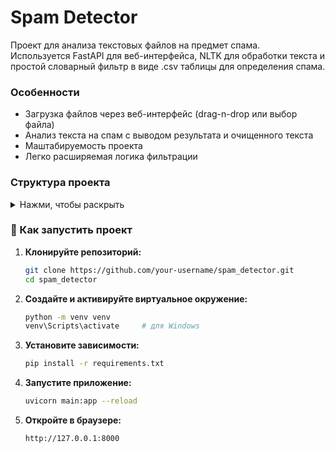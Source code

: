 # Spam Detector

Проект для анализа текстовых файлов на предмет спама.  
Используется FastAPI для веб-интерфейса, NLTK для обработки текста и простой словарный фильтр в виде .csv таблицы для определения спама.

### Особенности

- Загрузка файлов через веб-интерфейс (drag-n-drop или выбор файла)
- Анализ текста на спам с выводом результата и очищенного текста
- Маштабируемость проекта
- Легко расширяемая логика фильтрации

### Структура проекта

<details>
<summary>Нажми, чтобы раскрыть</summary>
spam_detector/
├── core/
│ ├── file_loader.py # Загрузка и чтение текстов
│ ├── text_cleaner.py # Очистка текста
│ └── spam_filter.py # Фильтрация спама
│
├── data/ # Вспомогательные данные (словари, примеры и т.п.)
│ └── sample_messages.txt
│
├── uploads/ # Загруженные пользователем файлы
│
├── static/
│ ├── style.css # Стили интерфейса
│ └── script.js # Скрипт для загрузки файлов
│
├── templates/
│ └── index.html # Jinja2-шаблон главной страницы
│
├── main.py # Основной файл FastAPI-приложения
└── requirements.txt # Зависимости проекта
</details>

### 💫 Как запустить проект

1. **Клонируйте репозиторий:**

    ```bash
    git clone https://github.com/your-username/spam_detector.git
    cd spam_detector
    ```

2. **Создайте и активируйте виртуальное окружение:**

    ```bash
    python -m venv venv
    venv\Scripts\activate     # для Windows
    ```

3. **Установите зависимости:**

    ```bash
    pip install -r requirements.txt
    ```

4. **Запустите приложение:**

    ```bash
    uvicorn main:app --reload
    ```

5. **Откройте в браузере:**

    ```
    http://127.0.0.1:8000
    ```
